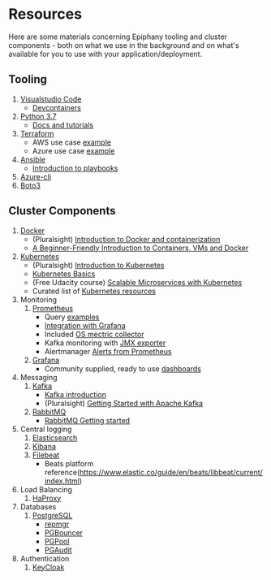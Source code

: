 # Resources

Here are some materials concerning Epiphany tooling and cluster components - both on what we use in the background and on what's available for you to use with your application/deployment.

## Tooling

1. [Visualstudio Code](https://code.visualstudio.com/)
    - [Devcontainers](https://code.visualstudio.com/docs/remote/containers)
2. [Python 3.7](https://docs.python.org/3.7/)
    - [Docs and tutorials](https://docs.python.org/3/tutorial/)
3. [Terraform](https://www.terraform.io/)
    - AWS use case [example](https://learn.hashicorp.com/terraform/getting-started/build.html)
    - Azure use case [example](https://learn.hashicorp.com/terraform?track=azure#azure)
4. [Ansible](https://www.ansible.com/)
    - [Introduction to playbooks](https://docs.ansible.com/ansible/latest/user_guide/playbooks_intro.html)
5. [Azure-cli](https://docs.microsoft.com/en-us/cli/azure/?view=azure-cli-latest)
6. [Boto3](https://boto3.amazonaws.com/v1/documentation/api/latest/index.html)

## Cluster Components

1. [Docker](https://www.docker.com/)
    - (Pluralsight) [Introduction to Docker and containerization](https://app.pluralsight.com/library/courses/docker-containers-big-picture/table-of-contents)
    - [A Beginner-Friendly Introduction to Containers, VMs and Docker](https://medium.freecodecamp.org/a-beginner-friendly-introduction-to-containers-vms-and-docker-79a9e3e119b)
2. [Kubernetes](https://kubernetes.io/)
    - (Pluralsight) [Introduction to Kubernetes](https://app.pluralsight.com/library/courses/getting-started-kubernetes/table-of-contents)
    - [Kubernetes Basics](https://kubernetes.io/docs/tutorials/kubernetes-basics/)
    - (Free Udacity course) [Scalable Microservices with Kubernetes](https://www.udacity.com/course/scalable-microservices-with-kubernetes--ud615)
    - Curated list of [Kubernetes resources](https://legacy.gitbook.com/book/ramitsurana/awesome-kubernetes/details)
3. Monitoring
    1. [Prometheus](https://prometheus.io/)
        - Query [examples](https://prometheus.io/docs/prometheus/latest/querying/examples/)
        - [Integration with Grafana](https://prometheus.io/docs/visualization/grafana/)
        - Included [OS mectric collector](https://github.com/prometheus/node_exporter)
        - Kafka monitoring with [JMX exporter](https://github.com/prometheus/jmx_exporter)
        - Alertmanager [Alerts from Prometheus](https://prometheus.io/docs/alerting/alertmanager/)
    2. [Grafana](https://grafana.com/)
        - Community supplied, ready to use [dashboards](https://grafana.com/dashboards)
4. Messaging
    1. [Kafka](http://kafka.apache.org/)
        - [Kafka introduction](http://kafka.apache.org/intro)
        - (Pluralsight) [Getting Started with Apache Kafka](https://app.pluralsight.com/library/courses/apache-kafka-getting-started/table-of-contents)
    2. [RabbitMQ](https://www.rabbitmq.com/)
        - [RabbitMQ Getting started](https://www.rabbitmq.com/getstarted.html)
5. Central logging
    1. [Elasticsearch](https://www.elastic.co/guide/en/elasticsearch/reference/current/index.html)
    2. [Kibana](https://www.elastic.co/guide/en/kibana/current/index.html)
    3. [Filebeat](https://www.elastic.co/guide/en/beats/filebeat/current/index.html)
        - Beats platform reference(https://www.elastic.co/guide/en/beats/libbeat/current/index.html)
6. Load Balancing
    1. [HaProxy](http://www.haproxy.org/)
7. Databases
    1. [PostgreSQL](https://www.postgresql.org/docs/)
        - [repmgr](https://repmgr.org/)
        - [PGBouncer](https://www.pgbouncer.org/)
        - [PGPool](https://www.pgpool.net/mediawiki/index.php/Main_Page)
        - [PGAudit](https://www.pgaudit.org/)
8. Authentication
    1. [KeyCloak](https://www.keycloak.org/documentation.html)
